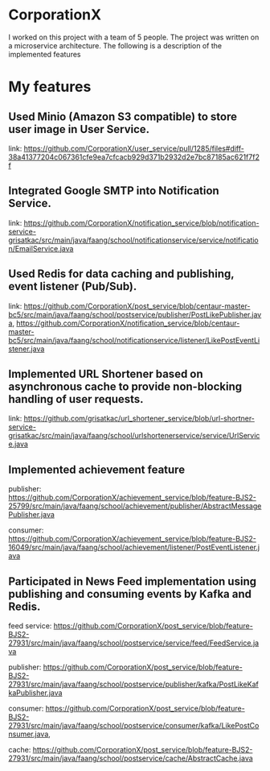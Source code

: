 # CorporationX

I worked on this project with a team of 5 people. The project was written on a microservice architecture. The following is a description of the implemented features

# My features

## Used Minio (Amazon S3 compatible) to store user image in User Service.
link: https://github.com/CorporationX/user_service/pull/1285/files#diff-38a41377204c067361cfe9ea7cfcacb929d371b2932d2e7bc87185ac621f7f2f

## Integrated Google SMTP into Notification Service.
link: https://github.com/CorporationX/notification_service/blob/notification-service-grisatkac/src/main/java/faang/school/notificationservice/service/notification/EmailService.java

## Used Redis for data caching and publishing, event listener (Pub/Sub).
link: https://github.com/CorporationX/post_service/blob/centaur-master-bc5/src/main/java/faang/school/postservice/publisher/PostLikePublisher.java, https://github.com/CorporationX/notification_service/blob/centaur-master-bc5/src/main/java/faang/school/notificationservice/listener/LikePostEventListener.java

## Implemented URL Shortener based on asynchronous cache to provide non-blocking handling of user requests.
link: https://github.com/grisatkac/url_shortener_service/blob/url-shortner-service-grisatkac/src/main/java/faang/school/urlshortenerservice/service/UrlService.java

## Implemented achievement feature
publisher: https://github.com/CorporationX/achievement_service/blob/feature-BJS2-25799/src/main/java/faang/school/achievement/publisher/AbstractMessagePublisher.java

consumer: https://github.com/CorporationX/achievement_service/blob/feature-BJS2-16049/src/main/java/faang/school/achievement/listener/PostEventListener.java

## Participated in News Feed implementation using publishing and consuming events by Kafka and Redis.
feed service: https://github.com/CorporationX/post_service/blob/feature-BJS2-27931/src/main/java/faang/school/postservice/service/feed/FeedService.java

publisher: https://github.com/CorporationX/post_service/blob/feature-BJS2-27931/src/main/java/faang/school/postservice/publisher/kafka/PostLikeKafkaPublisher.java 

consumer: https://github.com/CorporationX/post_service/blob/feature-BJS2-27931/src/main/java/faang/school/postservice/consumer/kafka/LikePostConsumer.java, 

cache: https://github.com/CorporationX/post_service/blob/feature-BJS2-27931/src/main/java/faang/school/postservice/cache/AbstractCache.java
